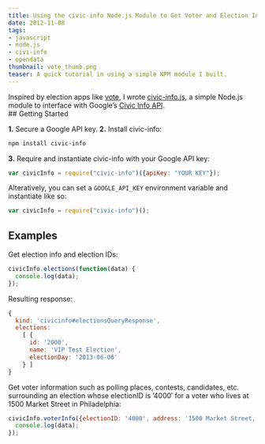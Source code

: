 ```yaml
---
title: Using the civic-info Node.js Module to Get Voter and Election Info
date: 2012-11-08
tags:
- javascript
- node.js
- civi-info
- opendata
thumbnail: vote_thumb.png
teaser: A quick tutorial in using a simple NPM module I built.
---
```


<p>Inspired by election apps like <a href="https://github.com/joannecheng/vote">vote</a>, I wrote <a href="http://github.com/mdb/civic-info.js">civic-info.js</a>, a simple Node.js module to interface with Google&#8217;s <a href="https://developers.google.com/civic-information">Civic Info API</a>.<br />
## Getting Started</h4>

<b>1.</b> Secure a Google API key.
<b>2.</b> Install civic-info:

```bash
npm install civic-info
```

<b>3.</b> Require and instantiate civic-info with your Google API key:

```javascript
var civicInfo = require("civic-info")({apiKey: "YOUR KEY"});
```

Alteratively, you can set a `GOOGLE_API_KEY` environment variable and instantiate like so:

```javascript
var civicInfo = require("civic-info")();
```

## Examples
Get election info and election IDs:

```javascript
civicInfo.elections(function(data) {
  console.log(data);
});
```

Resulting response:

```javascript
{
  kind: 'civicinfo#electionsQueryResponse',
  elections:
    [ {
      id: '2000',
      name: 'VIP Test Election',
      electionDay: '2013-06-06'
    } ]
}
```

Get voter information such as polling places, contests, candidates, etc. surrounding an election whose electionID is &#8217;4000&#8242; for a voter who lives at 1500 Market Street in Philadelphia:

```javascript
civicInfo.voterInfo({electionID: '4000', address: '1500 Market Street, Philadelphia, PA'}, function(data) {
  console.log(data);
});
```
